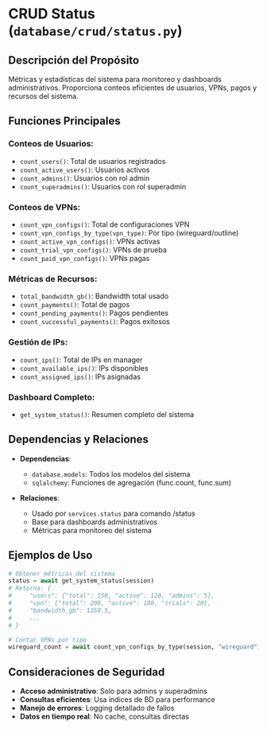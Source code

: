# CRUD Status (`database/crud/status.py`)

## Descripción del Propósito

Métricas y estadísticas del sistema para monitoreo y dashboards administrativos. Proporciona conteos eficientes de usuarios, VPNs, pagos y recursos del sistema.

## Funciones Principales

### Conteos de Usuarios:
- `count_users()`: Total de usuarios registrados
- `count_active_users()`: Usuarios activos
- `count_admins()`: Usuarios con rol admin
- `count_superadmins()`: Usuarios con rol superadmin

### Conteos de VPNs:
- `count_vpn_configs()`: Total de configuraciones VPN
- `count_vpn_configs_by_type(vpn_type)`: Por tipo (wireguard/outline)
- `count_active_vpn_configs()`: VPNs activas
- `count_trial_vpn_configs()`: VPNs de prueba
- `count_paid_vpn_configs()`: VPNs pagas

### Métricas de Recursos:
- `total_bandwidth_gb()`: Bandwidth total usado
- `count_payments()`: Total de pagos
- `count_pending_payments()`: Pagos pendientes
- `count_successful_payments()`: Pagos exitosos

### Gestión de IPs:
- `count_ips()`: Total de IPs en manager
- `count_available_ips()`: IPs disponibles
- `count_assigned_ips()`: IPs asignadas

### Dashboard Completo:
- `get_system_status()`: Resumen completo del sistema

## Dependencias y Relaciones

- **Dependencias**:
  - `database.models`: Todos los modelos del sistema
  - `sqlalchemy`: Funciones de agregación (func.count, func.sum)

- **Relaciones**:
  - Usado por `services.status` para comando /status
  - Base para dashboards administrativos
  - Métricas para monitoreo del sistema

## Ejemplos de Uso

```python
# Obtener métricas del sistema
status = await get_system_status(session)
# Retorna: {
#     "users": {"total": 150, "active": 120, "admins": 5},
#     "vpn": {"total": 200, "active": 180, "trials": 20},
#     "bandwidth_gb": 1250.5,
#     ...
# }

# Contar VPNs por tipo
wireguard_count = await count_vpn_configs_by_type(session, "wireguard")
```

## Consideraciones de Seguridad

- **Acceso administrativo**: Solo para admins y superadmins
- **Consultas eficientes**: Usa índices de BD para performance
- **Manejo de errores**: Logging detallado de fallos
- **Datos en tiempo real**: No cache, consultas directas